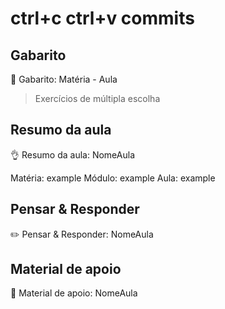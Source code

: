 # ctrl+c ctrl+v commits


## Gabarito

📝 Gabarito: Matéria - Aula
> Exercícios de múltipla escolha


## Resumo da aula

👌 Resumo da aula: NomeAula

Matéria: example
Módulo: example
Aula: example


## Pensar & Responder

✏️ Pensar & Responder: NomeAula


## Material de apoio

🍎 Material de apoio: NomeAula